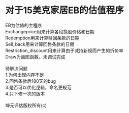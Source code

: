 # 对于15美克家居EB的估值程序
EB为估值的主程序<br>
Exchangeprice用来计算各段换股价格和日期<br>
Redemption用来计算赎回条款的日期<br>
Sell_back用来计算回售条款的日期<br>
Restriction_discount用来计算由于减持新规而产生的折价率<br>
Draw为画图函数，未调试完成<br>
<br>
待解决问题<br>
1.为何出现内存不足<br>
2.回售条款后180天的bug<br>
3.是否可以优化逻辑，命名更规范<br>
4.只下修一次的版本<br>
<br>
坤元评估版权所有(c)<br>
